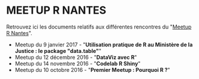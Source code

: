 # MEETUP R NANTES

Retrouvez ici les documents relatifs aux différentes rencontres du "[Meetup R Nantes](http://www.meetup.com/fr-FR/Meetup-R-Nantes/)".

* Meetup du 9 janvier 2017 - "**Utilisation pratique de R au Ministère de la Justice : le package "data.table"**"
* Meetup du 12 décembre 2016 - "**DataViz avec R**"
* Meetup du 14 novembre 2016 - "**Codelab R Shiny**"
* Meetup du 10 octobre 2016 - "**Premier Meetup : Pourquoi R ?**"